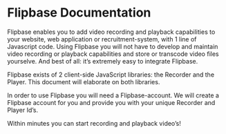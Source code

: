 # Flipbase Documentation

Flipbase enables you to add video recording and playback capabilities to your website, web application or recruitment-system, with 1 line of Javascript code. Using Flipbase you will not have to develop and maintain video recording or playback capabilities and store or transcode video files yourselve. And best of all: it’s extremely easy to integrate Flipbase.

Flipbase exists of 2 client-side JavaScript libraries: the Recorder and the Player. This document will elaborate on both libraries.

In order to use Flipbase you will need a Flipbase-account. We will create a Flipbase account for you and provide you with your unique Recorder and Player Id’s.

Within minutes you can start recording and playback video’s!
